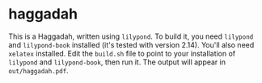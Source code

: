 haggadah
========

This is a Haggadah, written using `lilypond`. To build it, you need `lilypond` and `lilypond-book` installed (it's tested with version 2.14). You'll also need `xelatex` installed. Edit the `build.sh` file to point to your installation of `lilypond` and `lilypond-book`, then run it. The output will appear in `out/haggadah.pdf`.

